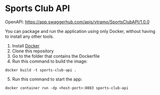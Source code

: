 # Sports Club API

OpenAPI: https://app.swaggerhub.com/apis/vtramo/SportsClubAPI/1.0.0

You can package and run the application using only Docker, without having to install any other tools.
1. Install [Docker](https://www.docker.com/)
2. Clone this repository
3. Go to the folder that contains the Dockerfile
4. Run this command to build the image:
~~~~
docker build -t sports-club-api .
~~~~
5. Run this command to start the app:
~~~~
docker container run -dp <host-port>:8083 sports-club-api
~~~~
